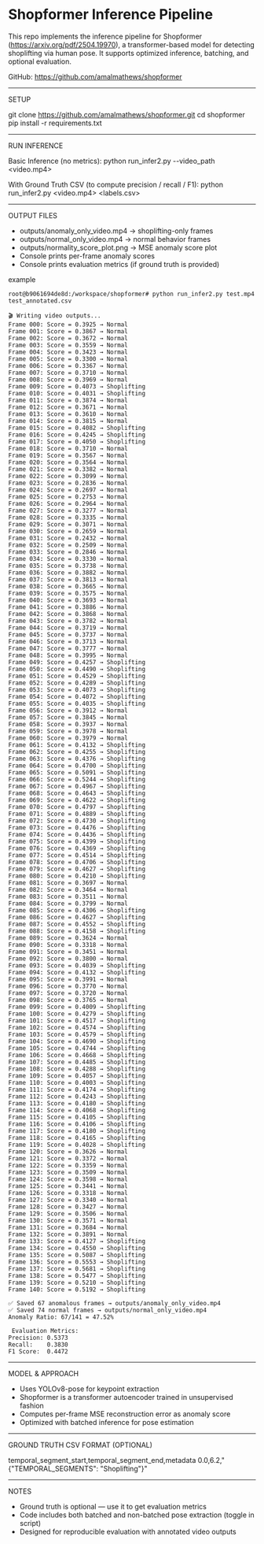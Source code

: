 # Shopformer Inference Pipeline

This repo implements the inference pipeline for Shopformer (https://arxiv.org/pdf/2504.19970), a transformer-based model for detecting shoplifting via human pose. It supports optimized inference, batching, and optional evaluation.

 GitHub: https://github.com/amalmathews/shopformer

------------------------------------------------------------

SETUP

git clone https://github.com/amalmathews/shopformer.git
cd shopformer
pip install -r requirements.txt

------------------------------------------------------------

RUN INFERENCE

Basic Inference (no metrics):
python run_infer2.py --video_path <video.mp4>

With Ground Truth CSV (to compute precision / recall / F1):
python run_infer2.py  <video.mp4>  <labels.csv>

------------------------------------------------------------

OUTPUT FILES

- outputs/anomaly_only_video.mp4         → shoplifting-only frames
- outputs/normal_only_video.mp4          → normal behavior frames
- outputs/normality_score_plot.png       → MSE anomaly score plot
- Console prints per-frame anomaly scores
- Console prints evaluation metrics (if ground truth is provided)

example 
```
root@b9061694de8d:/workspace/shopformer# python run_infer2.py test.mp4 test_annotated.csv

🎬 Writing video outputs...
Frame 000: Score = 0.3925 → Normal
Frame 001: Score = 0.3867 → Normal
Frame 002: Score = 0.3672 → Normal
Frame 003: Score = 0.3559 → Normal
Frame 004: Score = 0.3423 → Normal
Frame 005: Score = 0.3300 → Normal
Frame 006: Score = 0.3367 → Normal
Frame 007: Score = 0.3710 → Normal
Frame 008: Score = 0.3969 → Normal
Frame 009: Score = 0.4073 → Shoplifting
Frame 010: Score = 0.4031 → Shoplifting
Frame 011: Score = 0.3874 → Normal
Frame 012: Score = 0.3671 → Normal
Frame 013: Score = 0.3610 → Normal
Frame 014: Score = 0.3815 → Normal
Frame 015: Score = 0.4082 → Shoplifting
Frame 016: Score = 0.4245 → Shoplifting
Frame 017: Score = 0.4050 → Shoplifting
Frame 018: Score = 0.3710 → Normal
Frame 019: Score = 0.3567 → Normal
Frame 020: Score = 0.3564 → Normal
Frame 021: Score = 0.3382 → Normal
Frame 022: Score = 0.3099 → Normal
Frame 023: Score = 0.2836 → Normal
Frame 024: Score = 0.2697 → Normal
Frame 025: Score = 0.2753 → Normal
Frame 026: Score = 0.2964 → Normal
Frame 027: Score = 0.3277 → Normal
Frame 028: Score = 0.3335 → Normal
Frame 029: Score = 0.3071 → Normal
Frame 030: Score = 0.2659 → Normal
Frame 031: Score = 0.2432 → Normal
Frame 032: Score = 0.2509 → Normal
Frame 033: Score = 0.2846 → Normal
Frame 034: Score = 0.3330 → Normal
Frame 035: Score = 0.3738 → Normal
Frame 036: Score = 0.3882 → Normal
Frame 037: Score = 0.3813 → Normal
Frame 038: Score = 0.3665 → Normal
Frame 039: Score = 0.3575 → Normal
Frame 040: Score = 0.3693 → Normal
Frame 041: Score = 0.3886 → Normal
Frame 042: Score = 0.3868 → Normal
Frame 043: Score = 0.3782 → Normal
Frame 044: Score = 0.3719 → Normal
Frame 045: Score = 0.3737 → Normal
Frame 046: Score = 0.3713 → Normal
Frame 047: Score = 0.3777 → Normal
Frame 048: Score = 0.3995 → Normal
Frame 049: Score = 0.4257 → Shoplifting
Frame 050: Score = 0.4490 → Shoplifting
Frame 051: Score = 0.4529 → Shoplifting
Frame 052: Score = 0.4289 → Shoplifting
Frame 053: Score = 0.4073 → Shoplifting
Frame 054: Score = 0.4072 → Shoplifting
Frame 055: Score = 0.4035 → Shoplifting
Frame 056: Score = 0.3912 → Normal
Frame 057: Score = 0.3845 → Normal
Frame 058: Score = 0.3937 → Normal
Frame 059: Score = 0.3978 → Normal
Frame 060: Score = 0.3979 → Normal
Frame 061: Score = 0.4132 → Shoplifting
Frame 062: Score = 0.4255 → Shoplifting
Frame 063: Score = 0.4376 → Shoplifting
Frame 064: Score = 0.4700 → Shoplifting
Frame 065: Score = 0.5091 → Shoplifting
Frame 066: Score = 0.5244 → Shoplifting
Frame 067: Score = 0.4967 → Shoplifting
Frame 068: Score = 0.4643 → Shoplifting
Frame 069: Score = 0.4622 → Shoplifting
Frame 070: Score = 0.4797 → Shoplifting
Frame 071: Score = 0.4889 → Shoplifting
Frame 072: Score = 0.4730 → Shoplifting
Frame 073: Score = 0.4476 → Shoplifting
Frame 074: Score = 0.4436 → Shoplifting
Frame 075: Score = 0.4399 → Shoplifting
Frame 076: Score = 0.4369 → Shoplifting
Frame 077: Score = 0.4514 → Shoplifting
Frame 078: Score = 0.4706 → Shoplifting
Frame 079: Score = 0.4627 → Shoplifting
Frame 080: Score = 0.4210 → Shoplifting
Frame 081: Score = 0.3697 → Normal
Frame 082: Score = 0.3464 → Normal
Frame 083: Score = 0.3511 → Normal
Frame 084: Score = 0.3799 → Normal
Frame 085: Score = 0.4306 → Shoplifting
Frame 086: Score = 0.4627 → Shoplifting
Frame 087: Score = 0.4552 → Shoplifting
Frame 088: Score = 0.4158 → Shoplifting
Frame 089: Score = 0.3624 → Normal
Frame 090: Score = 0.3318 → Normal
Frame 091: Score = 0.3451 → Normal
Frame 092: Score = 0.3800 → Normal
Frame 093: Score = 0.4039 → Shoplifting
Frame 094: Score = 0.4132 → Shoplifting
Frame 095: Score = 0.3991 → Normal
Frame 096: Score = 0.3770 → Normal
Frame 097: Score = 0.3720 → Normal
Frame 098: Score = 0.3765 → Normal
Frame 099: Score = 0.4009 → Shoplifting
Frame 100: Score = 0.4279 → Shoplifting
Frame 101: Score = 0.4517 → Shoplifting
Frame 102: Score = 0.4574 → Shoplifting
Frame 103: Score = 0.4579 → Shoplifting
Frame 104: Score = 0.4690 → Shoplifting
Frame 105: Score = 0.4744 → Shoplifting
Frame 106: Score = 0.4668 → Shoplifting
Frame 107: Score = 0.4485 → Shoplifting
Frame 108: Score = 0.4288 → Shoplifting
Frame 109: Score = 0.4057 → Shoplifting
Frame 110: Score = 0.4003 → Shoplifting
Frame 111: Score = 0.4174 → Shoplifting
Frame 112: Score = 0.4243 → Shoplifting
Frame 113: Score = 0.4180 → Shoplifting
Frame 114: Score = 0.4068 → Shoplifting
Frame 115: Score = 0.4105 → Shoplifting
Frame 116: Score = 0.4106 → Shoplifting
Frame 117: Score = 0.4180 → Shoplifting
Frame 118: Score = 0.4165 → Shoplifting
Frame 119: Score = 0.4028 → Shoplifting
Frame 120: Score = 0.3626 → Normal
Frame 121: Score = 0.3372 → Normal
Frame 122: Score = 0.3359 → Normal
Frame 123: Score = 0.3509 → Normal
Frame 124: Score = 0.3598 → Normal
Frame 125: Score = 0.3441 → Normal
Frame 126: Score = 0.3318 → Normal
Frame 127: Score = 0.3340 → Normal
Frame 128: Score = 0.3427 → Normal
Frame 129: Score = 0.3506 → Normal
Frame 130: Score = 0.3571 → Normal
Frame 131: Score = 0.3684 → Normal
Frame 132: Score = 0.3891 → Normal
Frame 133: Score = 0.4127 → Shoplifting
Frame 134: Score = 0.4550 → Shoplifting
Frame 135: Score = 0.5087 → Shoplifting
Frame 136: Score = 0.5553 → Shoplifting
Frame 137: Score = 0.5681 → Shoplifting
Frame 138: Score = 0.5477 → Shoplifting
Frame 139: Score = 0.5210 → Shoplifting
Frame 140: Score = 0.5192 → Shoplifting

✅ Saved 67 anomalous frames → outputs/anomaly_only_video.mp4
✅ Saved 74 normal frames → outputs/normal_only_video.mp4
Anomaly Ratio: 67/141 = 47.52%

 Evaluation Metrics:
Precision: 0.5373
Recall:    0.3830
F1 Score:  0.4472
```
------------------------------------------------------------

MODEL & APPROACH

- Uses YOLOv8-pose for keypoint extraction
- Shopformer is a transformer autoencoder trained in unsupervised fashion
- Computes per-frame MSE reconstruction error as anomaly score
- Optimized with batched inference for pose estimation

------------------------------------------------------------

GROUND TRUTH CSV FORMAT (OPTIONAL)

temporal_segment_start,temporal_segment_end,metadata
0.0,6.2,"{\"TEMPORAL_SEGMENTS\": \"Shoplifting\"}"

------------------------------------------------------------

 NOTES

- Ground truth is optional — use it to get evaluation metrics
- Code includes both batched and non-batched pose extraction (toggle in script)
- Designed for reproducible evaluation with annotated video outputs


